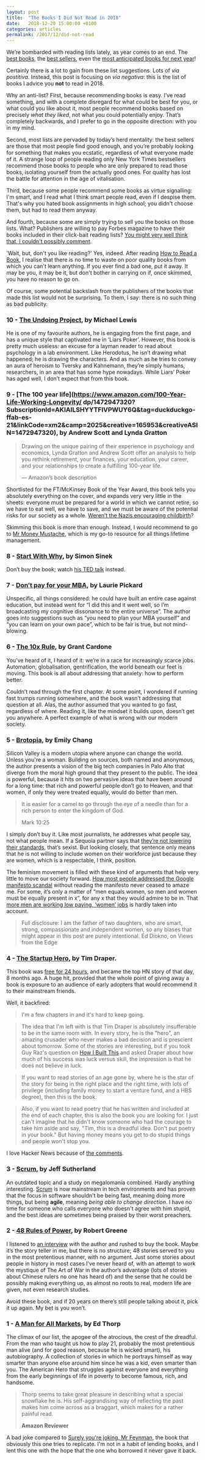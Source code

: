 ```yaml
---
layout: post
title:  "The Books I Did Not Read in 2018"
date:   2018-12-20 15:00:00 +0100
categories: articles
permalink: /2017/12/did-not-read
---
```

We’re bombarded with reading lists lately, as year comes to an end. The [best books](https://www.bloomberg.com/features/2018-best-books/), the [best sellers](https://www.amazon.com/gp/bestsellers/2018/books), even the [most anticipated books for next year](https://www.goodreads.com/book/popular_by_date/2019)!

Certainly there is a lot to gain from these list suggestions. Lots of *via postitiva*. Instead, this post is focusing on *via negativa*: this is the list of books I advice you __not__ to read in 2018.

Why an anti-list? First, because recommending books is easy. I’ve read something, and with a complete disregard for what could be best for you, or what could you like about it, most people recommend books based on precisely *what they liked*, not what *you* could potentially enjoy. That’s completely backwards, and I prefer to go in the opposite direction: with you in my mind.

Second, most lists are pervaded by today’s herd mentality: the best sellers are those that most people find good enough, and you’re probably looking for something that makes you ecstatic, regardless of what everyone made of it. A strange loop of people reading only New York Times bestsellers recommend those books to people who are only prepared to read those books, isolating yourself from the actually good ones. For quality has lost the battle for attention in the age of vitalisation.

Third, because some people recommend some books as virtue signalling: I'm smart, and I read what I think smart people read, even if I despise them. That's why you hated book assignments in high school; you didn't choose them, but had to read them anyway.

And fourth, because some are simply trying to sell you the books on those lists. What? Publishers are willing to pay Forbes magazine to have their books included in their click-bait reading lists? [You might very well think that, I couldn't possibly comment](https://www.youtube.com/watch?v=b_7e1jNBaSI).

'Wait, but, don't you like reading?' Yes, indeed. After reading [How to Read a Book](/how-to-read-a-book), I realise that there is no time to waste on poor quality books from which you can't learn anything. If you ever find a bad one, put it away. It may be you, it may be it, but don't bother in carrying on if, once skimmed, you have no reason to go on.

Of course, some potential backslash from the publishers of the books that made this list would not be surprising. To them, I say: there is no such thing as bad publicity.

### 10 - [The Undoing Project](https://www.amazon.com/Undoing-Project-Friendship-Changed-Minds/dp/0393254593), by Michael Lewis

He is one of my favourite authors, he is engaging from the first page, and has a unique style that captivated me in ‘Liars Poker’. However, this book is pretty much useless: an excuse for a layman reader to read about psychology in a lab environment. Like Herodotus, he isn’t drawing what happened; he is drawing the characters. And as much as he tries to convey an aura of heroism to Tversky and Kahnemann, they’re simply humans, researchers, in an area that has some hype nowadays. While Liars’ Poker has aged well, I don’t expect that from this book.

### 9 - [The 100 year life](https://www.amazon.com/100-Year-Life-Working-Longevity/  dp/1472947320?SubscriptionId=AKIAILSHYYTFIVPWUY6Q&tag=duckduckgo-ffab-es-21&linkCode=xm2&camp=2025&creative=165953&creativeASIN=1472947320), by Andrew Scott and Lynda Gratton

> Drawing on the unique pairing of their experience in psychology and economics, Lynda Gratton and Andrew Scott offer an analysis to help you rethink retirement, your finances, your education, your career, and your relationships to create a fulfilling 100-year life.
>
> — Amazon’s book description

Shortlisted for the FT/McKinsey Book of the Year Award, this book tells you absolutely everything on the cover, and expands very very little in the sheets: everyone must be prepared for a world in which we cannot retire, so we have to eat well, we have to save, and we must be aware of the potential risks for our society as a whole. [Weren’t the Nazis encouraging childbirth](https://webpage.pace.edu/nreagin/F2005WS267/ReginaGennari/history.html)?

Skimming this book is more than enough. Instead, I would recommend to go to [Mr Money Mustache](https://www.mrmoneymustache.com/), which is my go-to resource for all things lifetime management.

### 8 - [Start With Why](https://www.amazon.com/Start-Why-Leaders-Inspire-Everyone/dp/0241958229?SubscriptionId=AKIAILSHYYTFIVPWUY6Q&tag=duckduckgo-ffab-es-21&linkCode=xm2&camp=2025&creative=165953&creativeASIN=0241958229), by Simon Sinek

Don’t buy the book; watch [his TED talk](https://www.ted.com/talks/simon_sinek_how_great_leaders_inspire_action) instead.

### 7 - [Don’t pay for your MBA](https://www.amazon.com/Dont-Pay-Your-MBA-Education/dp/0814438482?SubscriptionId=AKIAILSHYYTFIVPWUY6Q&tag=duckduckgo-ffab-es-21&linkCode=xm2&camp=2025&creative=165953&creativeASIN=0814438482), by Laurie Pickard

Unspecific, all things considered: he could have built an entire case against education, but instead went for “I did this and it went well, so I’m broadcasting my cognitive dissonance to the entire universe”. The author goes into suggestions such as “you need to plan your MBA yourself” and “you can learn on your own pace”, which to be fair is true, but not mind-blowing.

### 6 - [The 10x Rule](https://www.amazon.com/gp/product/B004X75OES/ref=as_li_qf_sp_asin_il_tl?ie=UTF8&tag=earmorboo-20&camp=1789&creative=9325&linkCode=as2&creativeASIN=B004X75OES&linkId=6e61287572a7070c61adff064d1dba67), by Grant Cardone
You’ve heard of it, I heard of it: we’re in a race for increasingly scarce jobs. Automation, globalisation, gentrification, the world beneath our feet is moving. This book is all about addressing that anxiety: how to perform better.

Couldn’t read through the first chapter. At some point, I wondered if running fast trumps running somewhere, and the book wasn’t addressing that question at all. Alas, the author assumed that you wanted to go fast, regardless of where. Reading it, like the mindset it builds upon, doesn’t get you anywhere. A perfect example of what is wrong with our modern society.

### 5 - [Brotopia](https://www.amazon.com/Brotopia-Breaking-Boys-Silicon-Valley-ebook/dp/B074LQKJJC/ref=tmm_kin_swatch_0?_encoding=UTF8&qid=&sr=), by Emily Chang

Silicon Valley is a modern utopia where anyone can change the world. Unless you're a woman. Building on sources, both named and anonymous, the author presents a vision of the big tech companies in Palo Alto that diverge from the moral high ground that they present to the public. The idea is powerful, because it hits on two pervasive ideas that have been around for a long time: that rich and powerful people don’t go to Heaven, and that women, if only they were treated equally, would do better than men.

> It is easier for a camel to go through the eye of a needle than for a rich person to enter the kingdom of God.
>
> Mark 10:25

I simply don’t buy it. Like most journalists, he addresses what people say, not what people mean. If a Sequoia partner says that [they’re not lowering their standards](https://money.cnn.com/2015/12/03/technology/michael-moritz-sequoia-vc-women/index.html), that’s sexist. But looking closely, that sentence only means that he is not willing to include women on their workforce just because they are women, which is a respectable, I think, position.

The feminism movement is filled with these kind of arguments that help very little to move our society forward. [How most people addressed the Google manifesto scandal](http://dioknoed.blogspot.com/2017/08/google-manifesto-women-struggle-for.html) without reading the manifesto never ceased to amaze me. For some, it’s only a matter of “men equals women, so men and women must be equally present in x”, for any x that they would admire to be in. That [more men are working low paying, ‘women’ jobs](http://time.com/money/4698243/men-womens-jobs-changes-income-status/) is hardly taken into account.

> Full disclosure: I am the father of two daughters, who are smart, strong, compassionate and independent women, so any biases that might appear in this post are purely intentional.
> Ed Diokno, on Views from the Edge

### 4 - [The Startup Hero](https://www.amazon.com/How-Startup-Hero-Textbook-Entrepreneurs/dp/1973585340?SubscriptionId=AKIAILSHYYTFIVPWUY6Q&tag=duckduckgo-ffab-es-21&linkCode=xm2&camp=2025&creative=165953&creativeASIN=1973585340), by Tim Draper.
This book was [free for 24 hours](https://news.ycombinator.com/item?id=16827315), and became the top HN story of that day, 8 months ago. A huge hit, provided that the whole point of giving away a book is exposure to an audience of early adopters that would recommend it to their mainstream friends.

Well, it backfired:

> I'm a few chapters in and it's hard to keep going.


> The idea that I'm left with is that Tim Draper is absolutely insufferable to be in the same room with. In every story, he is the "hero", an amazing crusader who never makes a bad decision and is prescient about tomorrow. Some of the stories are interesting, but if you took Guy Raz's question on [How I Built This](https://www.npr.org/podcasts/510313/how-i-built-this) and asked Draper about how much of his success was luck versus skill, the impression is that he does not believe in luck.


> If you want to read stories of an age gone by, where he is the star of the story for being in the right place and the right time, with lots of privilege (including family money to start a venture fund, and a HBS degree), then this is the book.

> Also, if you want to read poetry that he has written and included at the end of each chapter, this is also the book you are looking for. I just can't imagine that he didn't know someone who had the courage to take him aside and say, "Tim, this is a dreadful idea. Don't put poetry in your book." But having money means you get to do stupid things and people won't stop you.

I love Hacker News because of [the comments](https://blog.ycombinator.com/hacker-news-highlights-august-to-november-2018/).

### 3 - [Scrum](https://www.amazon.com/Scrum-Doing-Twice-Work-Half/dp/1847941109?SubscriptionId=AKIAILSHYYTFIVPWUY6Q&tag=duckduckgo-ffab-es-21&linkCode=xm2&camp=2025&creative=165953&creativeASIN=1847941109), by Jeff Sutherland
An outdated topic and a study on megalomania combined. Hardly anything interesting. [Scrum](https://www.scrum.org/) is now mainstream in tech environments and has proven that the focus in software shouldn't be being fast, meaning doing more things, but being __agile__, meaning *being able to change direction*. I have no time for someone who calls everyone who doesn't agree with him stupid, and the best ideas are sometimes being praised by their worst preachers.

### 2 - [48 Rules of Power](https://www.amazon.com/48-Laws-Power-Robert-Greene/dp/0140280197), by Robert Greene

I listened to [an interview](https://fs.blog/robert-greene/) with the author and rushed to buy the book. Maybe it’s the story teller in me, but there is no structure; 48 stories served to you in the most pretentious manner, with no argument. Just some stories about people in history in most cases I’ve never heard of, with an attempt to work the mystique of The Art of War in the author’s advantage (lots of stories about Chinese rulers no one has heard of) and the sense that he could be possibly making everything up, as almost no roots to real, modern life are given, not even research studies.

Avoid these book, and if 20 years on there’s still people talking about it, pick it up again. My bet is you won’t.

### 1 - [A Man for All Markets](https://www.amazon.com/Man-All-Markets-Street-Dealer-ebook/dp/B00SEFEYCI/ref=tmm_kin_swatch_0?_encoding=UTF8&qid=&sr=), by Ed Thorp

The climax of our list, the apogee of the atrocious, the crest of the dreadful. From the man who taught us how to play 21, probably the most pretentious man alive (and for good reason, because he is wicked smart), his autobiography. A collection of stories in which he portrays himself as way smarter than anyone else around him since he was a kid, even smarter than you. The American Hero  that struggles against everyone and everything from the early beginnings of life in poverty to become famous, rich, and handsome.

> Thorp seems to take great pleasure in describing what a special snowflake he is. His self-aggrandising way of reflecting the past makes him come across as a braggart, which makes for a rather painful read.
>
> __Amazon Reviewer__

A bad joke compared to [Surely you're joking, Mr Feynman](https://www.amazon.com/Surely-Youre-Joking-Mr-Feynman/dp/0393355624), the book that obviously this one tries to replicate. I'm not in a habit of lending books, and I lent this one with the hope that the one who borrowed it never gave it back.
